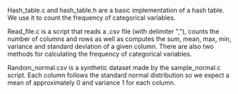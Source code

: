 Hash_table.c and hash_table.h are a basic implementation of a hash table. We use it to count the frequency of categorical variables.

Read_file.c is a script that reads a .csv file (with delimiter ","), counts the number of columns and rows as well as computes the sum, mean, max, min, variance and standard deviation of a given column. There are also two methods for calculating the frequency of categorical variables.

Random_normal.csv is a synthetic dataset made by the sample_normal.c script. Each column follows the standard normal distribution so we expect a mean of approximately 0 and variance 1 for each column.
